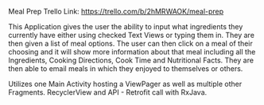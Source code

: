 Meal Prep
Trello Link: https://trello.com/b/2hMRWAOK/meal-prep

This Application gives the user the ability to input what ingredients they currently have either using checked Text Views or typing them in. They are then given a list of meal options. The user can then click on a meal of their choosing and it will show more information about that meal including all the Ingredients, Cooking Directions, Cook Time and Nutritional Facts. They are then able to email meals in which they enjoyed to themselves or others.

Utilizes one Main Activity hosting a ViewPager as well as multiple other Fragments.
RecyclerView and API - Retrofit call with RxJava.







